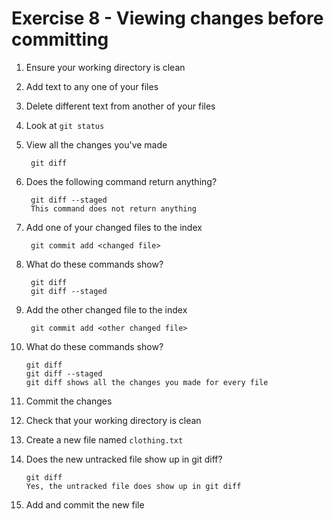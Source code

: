 # Exercise 8 - Viewing changes before committing

1. Ensure your working directory is clean

2. Add text to any one of your files

3. Delete different text from another of your files

4. Look at `git status`

5. View all the changes you've made

        git diff

6. Does the following command return anything?

        git diff --staged
        This command does not return anything
7. Add one of your changed files to the index

        git commit add <changed file>

8. What do these commands show?

        git diff
        git diff --staged



9. Add the other changed file to the index

        git commit add <other changed file>

10. What do these commands show?

        git diff
        git diff --staged
        git diff shows all the changes you made for every file

11. Commit the changes

12. Check that your working directory is clean

13. Create a new file named `clothing.txt`

14. Does the new untracked file show up in git diff?

        git diff
        Yes, the untracked file does show up in git diff

15. Add and commit the new file

